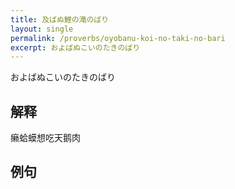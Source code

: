 ```yaml
---
title: 及ばぬ鯉の滝のばり
layout: single
permalink: /proverbs/oyobanu-koi-no-taki-no-bari
excerpt: およばぬこいのたきのばり
---
```


およばぬこいのたきのばり

## 解释

癞蛤蟆想吃天鹅肉

## 例句

